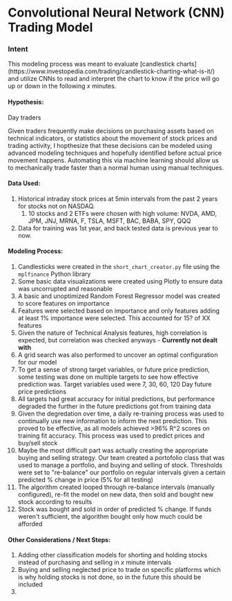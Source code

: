 <h1>Convolutional Neural Network (CNN) Trading Model </h1>

<h3>Intent</h3>
<p>
This modeling process was meant to evaluate [candlestick charts](https://www.investopedia.com/trading/candlestick-charting-what-is-it/) and utilize CNNs to read and interpret the chart to know if the price will go up or down in the following <i>x</i> minutes.
</p>

#### Hypothesis:
<p>
Day traders  

Given traders frequently make decisions on purchasing assets based on technical indicators, or statistics about the movement of stock prices and trading activity, I hopthesize that these decisions can be modeled using advanced modeling techniques and hopefully identified before actual price movement happens. Automating this via machine learning should allow us to mechanically trade faster than a normal human using manual techniques.
</p>

#### Data Used:
1. Historical intraday stock prices at 5min intervals from the past 2 years for stocks not on NASDAQ.
   1. 10 stocks and 2 ETFs were chosen with high volume: NVDA, AMD, JPM, JNJ, MRNA, F, TSLA, MSFT, BAC, BABA, SPY, QQQ
2. Data for training was 1st year, and back tested data is previous year to now.

#### Modeling Process:
1. Candlesticks were created in the `short_chart_creator.py` file using the `mplfinance` Python library
2. Some basic data visualizations were created using Plotly to ensure data was uncorrupted and reasonable
3. A basic and unoptimized Random Forest Regressor model was created to score features on importance
4. Features were selected based on importance and only features adding at least 1% importance were selected. This accounted for 15? of XX features
5. Given the nature of Technical Analysis features, high correlation is expected, but correlation was checked anyways - <b>Currently not dealt with</b>
6. A grid search was also performed to uncover an optimal configuration for our model
7. To get a sense of strong target variables, or future price prediction, some testing was done on multiple targets to see how effective prediction was. Target variables used were 7, 30, 60, 120 Day future price predictions
8. All targets had great accuracy for initial predictions, but performance degraded the further in the future predictions got from training data
9. Given the degredation over time, a daily re-training process was used to continually use new information to inform the next prediction. This proved to be effective, as all models achieved >96% R^2 scores on training fit accuracy. This process was used to predict prices and buy/sell stock
10. Maybe the most difficult part was actually creating the appropriate buying and selling strategy. Our team created a portofolio class that was used to manage a portfolio, and buying and selling of stock. Thresholds were set to "re-balance" our portfolio on regular intervals given a certain predicted % change in price (5% for all testing)
11. The algorithm created looped through re-balance intervals (manually configured), re-fit the model on new data, then sold and bought new stock according to results
12. Stock was bought and sold in order of predicted % change. If funds weren't sufficient, the algorithm bought only how much could be afforded

#### Other Considerations / Next Steps:
1. Adding other classification models for shorting and holding stocks instead of purchasing and selling in <i>x</i> minute intervals
2. Buying and selling neglected price to trade on specific platforms which is why holding stocks is not done, so in the future this should be included
3. 
